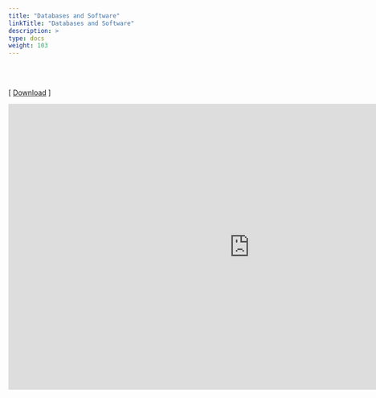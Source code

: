 ```yaml
---
title: "Databases and Software"
linkTitle: "Databases and Software"
description: >
type: docs
weight: 103
---
```


<br></br>

[ [Download](https://docs.google.com/presentation/d/1uh_N6YKyMm1LCD9W7NtrHNCCy3UZVIVhwN2u_LmyM4I/edit?usp=sharing ) ]

<iframe src="https://docs.google.com/presentation/d/e/2PACX-1vQLyEkLXSUvcPBoaUMovD59V_tg0VFcyOoLGe3qblOEnBZjjP7G6HWsKu44ayp574EEkqkXQLpFoQ_3/embed?start=false&loop=false&delayms=60000" frameborder="0" width="960" height="569" allowfullscreen="true" mozallowfullscreen="true" webkitallowfullscreen="true"></iframe>







